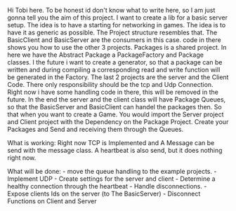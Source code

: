 Hi Tobi here.
To be honest id don't know what to write here, so I am just gonna tell you the aim of this project.
I want to create a lib for a basic server setup. The idea is to have a starting for networking in games.
The idea is to have it as generic as possible. The Project structure resembles that. The BasicClient and BasicServer 
are the consumers in this case. code in there shows you how to use the other 3 projects. Packages is a shared project. In here we have
 the Abstract Package a PackageFactory and Package classes. I the future i want to create a generator, so that a package can be 
 written and during compiling a corresponding read and write function will be generated in the Factory. The last 2 projects are the 
 server and the Client Code. There only responsibility should be the tcp and Udp Connection. Right now i have some handling code in 
 there, this will be removed in the future. In the end the server and the client class will have Package Queues, so that the 
 BasicServer and BasicClient can handel the packages then. So that when you want to create a Game. You would import the Server project
  and Client project with the Dependency on the Package Project. Create your Packages and Send and receiving them through the Queues.

  What is working:
  Right now TCP is Implemented and A Message can be send with the message class. A heartbeat is also send, but it does nothing right now.

  What will be done:
    - move the queue handling to the example projects.
    - Implement UDP
    - Create settings for the server and client
    - Determine a healthy connection through the heartbeat
    - Handle disconnections.
    - Expose clients Ids on the server (to The BasicServer)
    - Disconnect Functions on Client and Server 